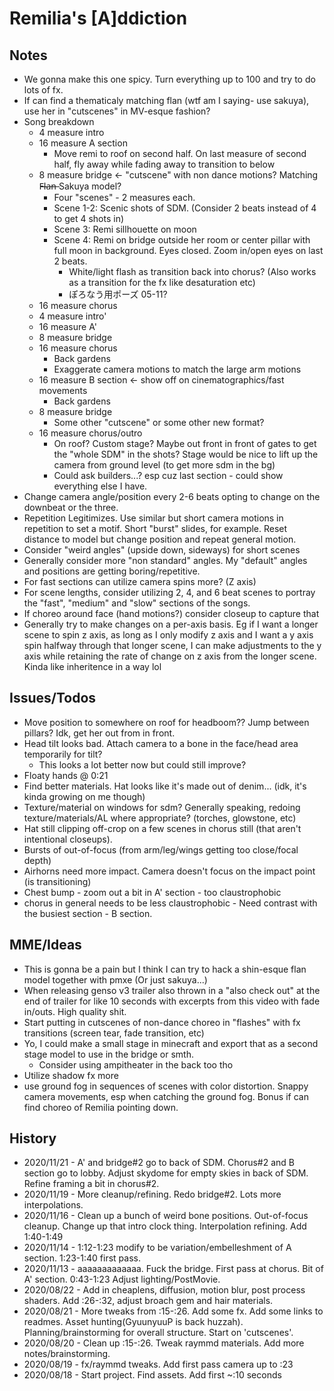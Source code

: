 # Remilia's [A]ddiction 

## Notes
- We gonna make this one spicy. Turn everything up to 100 and try to do lots of fx.
- If can find a thematicaly matching flan (wtf am I saying- use sakuya), use her in "cutscenes" in MV-esque fashion?
- Song breakdown
	- 4 measure intro
	- 16 measure A section
		- Move remi to roof on second half. On last measure of second half, fly away while fading away to transition to below
	- 8 measure bridge <- "cutscene" with non dance motions? Matching F̶l̶a̶n̶ Sakuya model?
		- Four "scenes" - 2 measures each.
		- Scene 1-2: Scenic shots of SDM. (Consider 2 beats instead of 4 to get 4 shots in)
		- Scene 3: Remi sillhouette on moon
		- Scene 4: Remi on bridge outside her room or center pillar with full moon in background. Eyes closed. Zoom in/open eyes on last 2 beats.
			- White/light flash as transition back into chorus? (Also works as a transition for the fx like desaturation etc)
			- ぽろなう用ポーズ 05-11?
	- 16 measure chorus
	- 4 measure intro'
	- 16 measure A'
	- 8 measure bridge
	- 16 measure chorus
		- Back gardens
		- Exaggerate camera motions to match the large arm motions
	- 16 measure B section <- show off on cinematographics/fast movements
		- Back gardens
	- 8 measure bridge
		- Some other "cutscene" or some other new format?
	- 16 measure chorus/outro
		- On roof? Custom stage? Maybe out front in front of gates to get the "whole SDM" in the shots? Stage would be nice to lift up the camera from ground level (to get more sdm in the bg)
		- Could ask builders...? esp cuz last section - could show everything else I have.
- Change camera angle/position every 2-6 beats opting to change on the downbeat or the three.
- Repetition Legitimizes. Use similar but short camera motions in repetition to set a motif. Short "burst" slides, for example. Reset distance to model but change position and repeat general motion.
- Consider "weird angles" (upside down, sideways) for short scenes 
- Generally consider more "non standard" angles. My "default" angles and positions are getting boring/repetitive.
- For fast sections can utilize camera spins more? (Z axis)
- For scene lengths, consider utilizing 2, 4, and 6 beat scenes to portray the "fast", "medium" and "slow" sections of the songs.
- If choreo around face (hand motions?) consider closeup to capture that
- Generally try to make changes on a per-axis basis. Eg if I want a longer scene to spin z axis, as long as I only modify z axis and I want a y axis spin halfway through that longer scene, I can make adjustments to the y axis while retaining the rate of change on z axis from the longer scene. Kinda like inheritence in a way lol

## Issues/Todos
- Move position to somewhere on roof for headboom?? Jump between pillars? Idk, get her out from in front.
- Head tilt looks bad. Attach camera to a bone in the face/head area temporarily for tilt?
	- This looks a lot better now but could still improve?
- Floaty hands @ 0:21
- Find better materials. Hat looks like it's made out of denim... (idk, it's kinda growing on me though)
- Texture/material on windows for sdm? Generally speaking, redoing texture/materials/AL where appropriate? (torches, glowstone, etc)
- Hat still clipping off-crop on a few scenes in chorus still (that aren't intentional closeups).
- Bursts of out-of-focus (from arm/leg/wings getting too close/focal depth)
- Airhorns need more impact. Camera doesn't focus on the impact point (is transitioning)
- Chest bump - zoom out a bit in A' section - too claustrophobic
- chorus in general needs to be less claustrophobic - Need contrast with the busiest section - B section.

## MME/Ideas
- This is gonna be a pain but I think I can try to hack a shin-esque flan model together with pmxe (Or just sakuya...)
- When releasing genso v3 trailer also thrown in a "also check out" at the end of trailer for like 10 seconds with excerpts from this video with fade in/outs. High quality shit.
- Start putting in cutscenes of non-dance choreo in "flashes" with fx transitions (screen tear, fade transition, etc)
- Yo, I could make a small stage in minecraft and export that as a second stage model to use in the bridge or smth.
	- Consider using ampitheater in the back too tho
- Utilize shadow fx more
- use ground fog in sequences of scenes with color distortion. Snappy camera movements, esp when catching the ground fog. Bonus if can find choreo of Remilia pointing down.

## History
- 2020/11/21 - A' and bridge#2 go to back of SDM. Chorus#2 and B section go to lobby. Adjust skydome for empty skies in back of SDM. Refine framing a bit in chorus#2.
- 2020/11/19 - More cleanup/refining. Redo bridge#2. Lots more interpolations.
- 2020/11/16 - Clean up a bunch of weird bone positions. Out-of-focus cleanup. Change up that intro clock thing. Interpolation refining. Add 1:40-1:49
- 2020/11/14 - 1:12-1:23 modify to be variation/embelleshment of A section. 1:23-1:40 first pass.
- 2020/11/13 - aaaaaaaaaaaaa. Fuck the bridge. First pass at chorus. Bit of A' section. 0:43-1:23 Adjust lighting/PostMovie.
- 2020/08/22 - Add in cheaplens, diffusion, motion blur, post process shaders. Add :26-:32, adjust broach gem and hair materials.
- 2020/08/21 - More tweaks from :15-:26. Add some fx. Add some links to readmes. Asset hunting(GyuunyuuP is back huzzah). Planning/brainstorming for overall structure. Start on 'cutscenes'. 
- 2020/08/20 - Clean up :15-:26. Tweak raymmd materials. Add more notes/brainstorming.
- 2020/08/19 - fx/raymmd tweaks. Add first pass camera up to :23
- 2020/08/18 - Start project. Find assets. Add first ~:10 seconds
